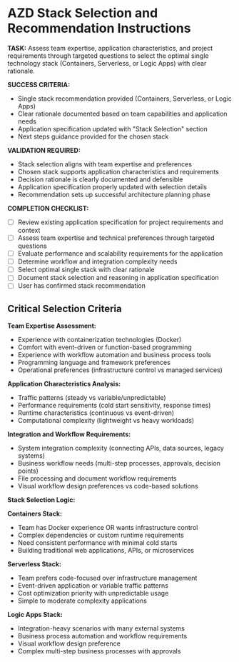 # AZD Stack Selection and Recommendation Instructions

**TASK:** Assess team expertise, application characteristics, and project requirements through targeted questions to select the optimal single technology stack (Containers, Serverless, or Logic Apps) with clear rationale.

**SUCCESS CRITERIA:**

- Single stack recommendation provided (Containers, Serverless, or Logic Apps)
- Clear rationale documented based on team capabilities and application needs
- Application specification updated with "Stack Selection" section
- Next steps guidance provided for the chosen stack

**VALIDATION REQUIRED:**

- Stack selection aligns with team expertise and preferences
- Chosen stack supports application characteristics and requirements
- Decision rationale is clearly documented and defensible
- Application specification properly updated with selection details
- Recommendation sets up successful architecture planning phase

**COMPLETION CHECKLIST:**

- [ ] Review existing application specification for project requirements and context
- [ ] Assess team expertise and technical preferences through targeted questions
- [ ] Evaluate performance and scalability requirements for the application
- [ ] Determine workflow and integration complexity needs
- [ ] Select optimal single stack with clear rationale
- [ ] Document stack selection and reasoning in application specification
- [ ] User has confirmed stack recommendation

## Critical Selection Criteria

**Team Expertise Assessment:**

- Experience with containerization technologies (Docker)
- Comfort with event-driven or function-based programming
- Experience with workflow automation and business process tools
- Programming language and framework preferences
- Operational preferences (infrastructure control vs managed services)

**Application Characteristics Analysis:**

- Traffic patterns (steady vs variable/unpredictable)
- Performance requirements (cold start sensitivity, response times)
- Runtime characteristics (continuous vs event-driven)
- Computational complexity (lightweight vs heavy workloads)

**Integration and Workflow Requirements:**

- System integration complexity (connecting APIs, data sources, legacy systems)
- Business workflow needs (multi-step processes, approvals, decision points)
- File processing and document workflow requirements
- Visual workflow design preferences vs code-based solutions

**Stack Selection Logic:**

**Containers Stack:**

- Team has Docker experience OR wants infrastructure control
- Complex dependencies or custom runtime requirements
- Need consistent performance with minimal cold starts
- Building traditional web applications, APIs, or microservices

**Serverless Stack:**

- Team prefers code-focused over infrastructure management
- Event-driven application or variable traffic patterns
- Cost optimization priority with unpredictable usage
- Simple to moderate complexity applications

**Logic Apps Stack:**

- Integration-heavy scenarios with many external systems
- Business process automation and workflow requirements
- Visual workflow design preference
- Complex multi-step business processes with approvals
